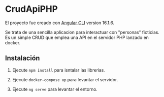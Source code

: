# CrudApiPHP

El proyecto fue creado con [Angular CLI](https://github.com/angular/angular-cli) version 16.1.6.

Se trata de una sencilla aplicacion para interactuar con "personas" ficticias.
Es un simple CRUD que emplea una API en el servidor PHP lanzado en docker.

## Instalación

1. Ejecute `npm install` para isntalar las librerias.

2. Ejecute `docker-compose up` para levantar el servidor.

3. Ejecute `ng serve` para levantar el entorno.

